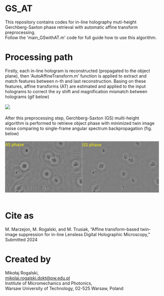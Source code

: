 # GS_AT
This repository contains codes for in-line holography muti-height Gerchberg-Saxton phase retrieval with automatic affine transform preprocessing. <br>
Follow the 'main_GSwithAT.m' code for full guide how to use this algorithm.

# Processing path
Firstly, each in-line hologram is reconstructed (propagated to the object plane), then 'AutoAffineTransform.m' function is applied to extract and match features between n-th and last reconstruction. Basing on these features, affine transforms (AT) are estimated and applied to the input holograms to correct the xy shift and magnification mismatch between holograms (gif below) <br> <br>
![](https://github.com/MRogalski96/GS_AT/blob/main/github_images/vid.gif) <br> <br>
After this preprocessing step, Gerchberg-Saxton (GS) multi-height algorithm is performed to retrieve object phase with minimized twin image noise comparing to single-frame angular spectrum backpropagation (fig. below)  <br> <br>
![](https://github.com/MRogalski96/GS_AT/blob/main/github_images/ASGS_phase.png) <br> <br>
# Cite as
M. Marzejon, M. Rogalski, and M. Trusiak, “Affine transform-based twin-image suppression for in-line Lensless Digital Holographic Microscopy,” Submitted 2024

# Created by
Mikołaj Rogalski, <br>
mikolaj.rogalski.dokt@pw.edu.pl <br>
Institute of Micromechanics and Photonics, <br>
Warsaw University of Technology, 02-525 Warsaw, Poland <br>
